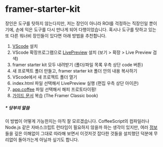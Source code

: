 # framer-starter-kit

장인은 도구를 탓하지 않는다지만, 저는 장인이 아니라 ROI를 걱정하는 직장인일 뿐이기에, 손에 익은 도구를 다시 만나게 되어 다행이었습니다. 혹시나 도구를 탓하고 있는 또 다른 워너비 장인들이 있다면 아래 방법을 추천합니다.

1. [VScode](https://code.visualstudio.com/) 설치
2. VScode 확장프로그램으로 [LivePreview](https://marketplace.visualstudio.com/items?itemName=ms-vscode.live-server) 설치 (보기 > 확장 > Live Preview 검색) 
3. framer starter kit 모두 내려받기 (폴더/파일 목록 우측 상단 code 버튼)
4. 새 프로젝트 폴더 만들고, framer starter kit 폴더 안의 내용 복사하기
5. VScode에서 새 프로젝트 폴더 열기
6. index.html 파일 선택해서 LivePreview 실행 (편집 우측 상단 아이콘)
7. [app.coffee](http://app.coffee) 파일 선택해서 해피 프로토타이핑!
8. [가이드 문서](https://classic.framerbook.com/) 복습 (The Framer Classic book)

##### * 당부의 말씀

이 방법이 어떻게 가능한지는 아직 잘 모르겠습니다. CoffeeScript의 컴파일러나 Node.js 같은 자바스크립트 런타임이 필요하지 않을까 하는 생각이 있지만, 여러 [정보](https://medium.com/microsoft-design/how-to-run-framer-js-on-windows-94e6a06abfe4)들을 깊은 이해없이 그대로 따라해 보면서 이것저것 잡다한 것들을 설치했던 덕분에 무리없이 돌아가는게 아닐까 싶기도 합니다.
